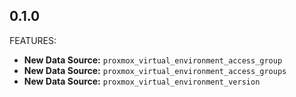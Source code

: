 ## 0.1.0

FEATURES:

* **New Data Source:** `proxmox_virtual_environment_access_group`
* **New Data Source:** `proxmox_virtual_environment_access_groups`
* **New Data Source:** `proxmox_virtual_environment_version`
